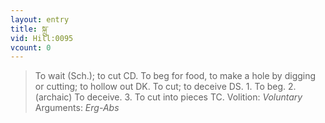```yaml
---
layout: entry
title: སྐྲུ་
vid: Hill:0095
vcount: 0
---
```

> To wait (Sch\.); to cut CD\. To beg for food, to make a hole by digging or cutting; to hollow out DK\. To cut; to deceive DS\. 1\. To beg\. 2\. (archaic) To deceive\. 3\. To cut into pieces TC\.
> Volition: _Voluntary_
> Arguments: _Erg-Abs_


